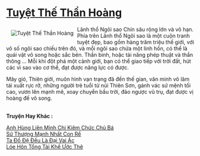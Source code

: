 <a href="https://truyenwiki.net/tuyet-the-than-hoang.35866/" title="Tuyệt Thế Thần Hoàng"><h1>Tuyệt Thế Thần Hoàng</h1></a><div style="display:table"><img align="right" style="float: left; padding: 10px;" src="https://truyenwiki.net/a/img/str/src/35866.jpg" alt="Tuyệt Thế Thần Hoàng">Lãnh thổ Ngôi sao Chín sâu rộng lớn và vô hạn. Phía trên Lãnh thổ Ngôi sao là một cuộn tranh tuyệt đẹp, bao gồm hàng trăm triệu thế giới, với vô số ngôi sao chiếu trên đó, và mỗi ngôi sao chứa một linh hồn, có thể là quái vật vô song hoặc sắc bén. Thần binh, hoặc tài năng phép thuật và thần thông ... Mỗi khi đột phá một cảnh giới, bạn có thể giao tiếp với trời đất, hút các vì sao vào cơ thể, đạt được năng lực có được.<p></p> Mây gió, Thiên giới, muôn hình vạn trạng đã đến thế gian, văn minh võ lâm tái xuất rực rỡ, những người trẻ tuổi từ núi Thiên Sơn, gánh vác sứ mệnh tối cao, vươn lên mạnh mẽ, xoay chuyển bầu trời, đảo ngược vũ trụ, đạt được vị hoàng đế vô song.</div><p><br><b>Truyện Hay Khác :</b></p><a href="https://truyenwiki.net/anh-hung-lien-minh-chi-kiem-chuc-chu-ba.35625/" alt="Anh Hùng Liên Minh Chi Kiêm Chức Chủ Bá">Anh Hùng Liên Minh Chi Kiêm Chức Chủ Bá</a><br/><a href="https://github.com/nownovels/topcv/tree/master/truyenhay/36164" alt="Sử Thượng Mạnh Nhất Con Rể">Sử Thượng Mạnh Nhất Con Rể</a><br/><a href="https://github.com/nownovels/topcv/tree/master/truyenhay/34998" alt="Ta Đồ Đệ Đều Là Đại Vai Ác">Ta Đồ Đệ Đều Là Đại Vai Ác</a><br/><a href="https://github.com/nownovels/topcv/tree/master/truyenhay/36827" alt="Lóe Hôn Tổng Tài Khế Ước Thê">Lóe Hôn Tổng Tài Khế Ước Thê</a><br/>